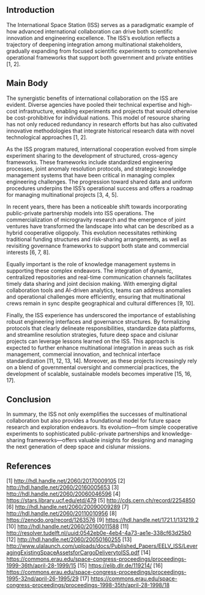 ## Introduction

The International Space Station (ISS) serves as a paradigmatic example of how advanced international collaboration can drive both scientific innovation and engineering excellence. The ISS’s evolution reflects a trajectory of deepening integration among multinational stakeholders, gradually expanding from focused scientific experiments to comprehensive operational frameworks that support both government and private entities [1, 2].

## Main Body

The synergistic benefits of international collaboration on the ISS are evident. Diverse agencies have pooled their technical expertise and high-cost infrastructure, enabling experiments and projects that would otherwise be cost-prohibitive for individual nations. This model of resource sharing has not only reduced redundancy in research efforts but has also cultivated innovative methodologies that integrate historical research data with novel technological approaches [1, 2].

As the ISS program matured, international cooperation evolved from simple experiment sharing to the development of structured, cross-agency frameworks. These frameworks include standardized engineering processes, joint anomaly resolution protocols, and strategic knowledge management systems that have been critical in managing complex engineering challenges. The progression toward shared data and uniform procedures underpins the ISS’s operational success and offers a roadmap for managing multinational projects [3, 4, 5].

In recent years, there has been a noticeable shift towards incorporating public-private partnership models into ISS operations. The commercialization of microgravity research and the emergence of joint ventures have transformed the landscape into what can be described as a hybrid cooperative oligopoly. This evolution necessitates rethinking traditional funding structures and risk-sharing arrangements, as well as revisiting governance frameworks to support both state and commercial interests [6, 7, 8].

Equally important is the role of knowledge management systems in supporting these complex endeavors. The integration of dynamic, centralized repositories and real-time communication channels facilitates timely data sharing and joint decision making. With emerging digital collaboration tools and AI-driven analytics, teams can address anomalies and operational challenges more efficiently, ensuring that multinational crews remain in sync despite geographical and cultural differences [9, 10].

Finally, the ISS experience has underscored the importance of establishing robust engineering interfaces and governance structures. By formalizing protocols that clearly delineate responsibilities, standardize data platforms, and streamline resolution strategies, future deep space and cislunar projects can leverage lessons learned on the ISS. This approach is expected to further enhance multinational integration in areas such as risk management, commercial innovation, and technical interface standardization [11, 12, 13, 14]. Moreover, as these projects increasingly rely on a blend of governmental oversight and commercial practices, the development of scalable, sustainable models becomes imperative [15, 16, 17].

## Conclusion

In summary, the ISS not only exemplifies the successes of multinational collaboration but also provides a foundational model for future space research and exploration endeavors. Its evolution—from simple cooperative experiments to sophisticated public-private partnerships and knowledge-sharing frameworks—offers valuable insights for designing and managing the next generation of deep space and cislunar missions.

## References

[1] http://hdl.handle.net/2060/20170009105
[2] http://hdl.handle.net/2060/20160005653
[3] http://hdl.handle.net/2060/20060046596
[4] https://stars.library.ucf.edu/etd/479
[5] http://cds.cern.ch/record/2254850
[6] http://hdl.handle.net/2060/20090009289
[7] http://hdl.handle.net/2060/20110010956
[8] https://zenodo.org/record/1263576
[9] https://hdl.handle.net/1721.1/131219.2
[10] http://hdl.handle.net/2060/20160011588
[11] http://resolver.tudelft.nl/uuid:0542eb0e-4eb4-4a73-ae1e-338cf63d25b0
[12] http://hdl.handle.net/2060/20050160255
[13] http://www.ulalaunch.com/uploads/docs/Published_Papers/EELV_ISS/LeveragingExistingSpaceAssetsforCargoDeliverytoISS.pdf
[14] https://commons.erau.edu/space-congress-proceedings/proceedings-1999-36th/april-28-1999/15
[15] https://elib.dlr.de/119214/
[16] https://commons.erau.edu/space-congress-proceedings/proceedings-1995-32nd/april-26-1995/29
[17] https://commons.erau.edu/space-congress-proceedings/proceedings-1998-35th/april-28-1998/18